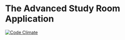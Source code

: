 The Advanced Study Room Application
====================================

[![Code Climate](https://codeclimate.com/github/andrewhl/AdvancedStudyRoom.png)](https://codeclimate.com/github/andrewhl/AdvancedStudyRoom)
